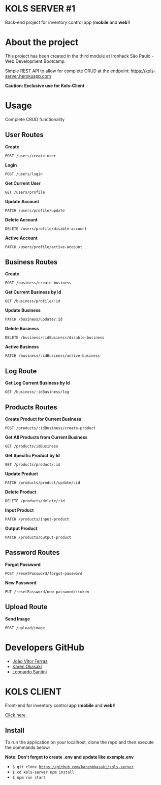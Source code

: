 # KOLS SERVER #1

Back-end project for inventory control app (**mobile** and **web**)!

# About the project

This project has been created in the third module at Ironhack São Paulo - Web Development Bootcamp.

Simple REST API to allow for complete CRUD  at the endpoint:
https://kols-server.herokuapp.com

**Caution: Exclusive use for Kols-Client**

# Usage

Complete CRUD functionality

## User Routes

**Create**

    POST /users/create-user

**Login**

    POST /users/login

**Get Current User**

    GET /users/profile
    
**Update Account**

    PATCH /users/profile/update
    
**Delete Account**

    DELETE /users/profile/disable-account
    
**Active Account**

    PATCH /users/profile/active-account

## Business Routes

**Create**

    POST /business/create-business

**Get Current Business by Id**

    GET /business/profile/:id

**Update Business**

    PATCH /business/update/:id

**Delete Business**

    DELETE /business/:idBusiness/disable-business

**Active Business**

    PATCH /business/:idBusiness/active-business
    
## Log Route

**Get Log Current Business by Id**

    GET /business/:idBusiness/log

## Products Routes

**Create Product for Current Business**

    POST /products/:idBusiness/create-product

**Get All Products from Current Business**

    GET /products/idBusiness

**Get Specific Product by Id**

    GET /products/product/:id

**Update Product**

    PATCH /products/product/update/:id

**Delete Product**

    DELETE /products/delete/:id

**Input Product**

    PATCH /products/input-product

**Output Product**

    PATCH /products/output-product

## Password Routes

**Forgot Password**

    POST /resetPassword/forgot-password

**New Password**

    PUT /resetPassword/new-password/:token

## Upload Route

**Send Image**

    POST /upload/image
    
# Developers GitHub

- [João Vítor Ferraz](https://github.com/jotavkf)
- [Karen Okasaki](https://github.com/karenokasaki)
- [Leonardo Santini](https://github.com/LeoSantini)

# KOLS CLIENT

Front-end for inventory control app (**mobile** and **web**)!

[Click here](https://github.com/jotavkf/kols-client)

## Install
To run the application on your localhost, clone the repo and then execute the commands below:

**Note: Don't forget to create .env and update like exemple.env**

- <code>$ git clone https://github.com/karenokasaki/kols-server</code>
- <code>$ cd kols-server npm install</code>
- <code>$ npm run start</code>
